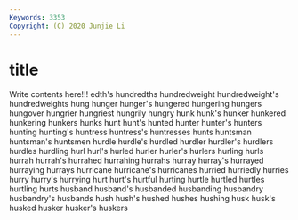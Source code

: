 ```yaml
---
Keywords: 3353
Copyright: (C) 2020 Junjie Li
---
```


# title

Write contents here!!!
edth's 
hundredths 
hundredweight 
hundredweight's 
hundredweights 
hung
hunger 
hunger's 
hungered 
hungering 
hungers 
hungover 
hungrier 
hungriest 
hungrily 
hungry
hunk 
hunk's 
hunker 
hunkered 
hunkering 
hunkers 
hunks 
hunt 
hunt's 
hunted
hunter 
hunter's 
hunters 
hunting 
hunting's 
huntress 
huntress's 
huntresses 
hunts 
huntsman
huntsman's 
huntsmen 
hurdle 
hurdle's 
hurdled 
hurdler 
hurdler's 
hurdlers 
hurdles 
hurdling
hurl 
hurl's 
hurled 
hurler 
hurler's 
hurlers 
hurling 
hurls 
hurrah 
hurrah's
hurrahed 
hurrahing 
hurrahs 
hurray 
hurray's 
hurrayed 
hurraying 
hurrays 
hurricane 
hurricane's
hurricanes 
hurried 
hurriedly 
hurries 
hurry 
hurry's 
hurrying 
hurt 
hurt's 
hurtful
hurting 
hurtle 
hurtled 
hurtles 
hurtling 
hurts 
husband 
husband's 
husbanded 
husbanding
husbandry 
husbandry's 
husbands 
hush 
hush's 
hushed 
hushes 
hushing 
husk 
husk's
husked 
husker 
husker's 
huskers 
